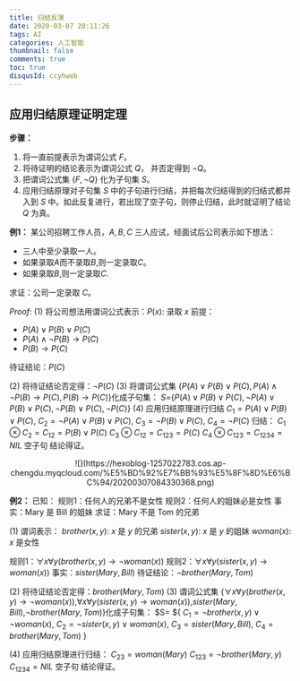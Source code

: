 ```yaml
---
title: 归结反演
date: 2020-03-07 20:11:26
tags: AI
categories: 人工智能
thumbnail: false
comments: true
toc: true
disqusId: ccyhweb
---
```


## 应用归结原理证明定理
**步骤：**
1. 将一直前提表示为谓词公式 $F$。
2. 将待证明的结论表示为谓词公式 $Q$， 并否定得到 $\neg Q$。
3. 把谓词公式集 {$F,\neg Q$} 化为子句集 $S$。
4. 应用归结原理对子句集 $S$ 中的子句进行归结，并把每次归结得到的归结式都并入到 $S$ 中。如此反复进行，若出现了空子句，则停止归结，此时就证明了结论 $Q$ 为真。

<!-- more -->

**例1：** 某公司招聘工作人员，$A,B,C$ 三人应试，经面试后公司表示如下想法：
* 三人中至少录取一人。
* 如果录取$A$而不录取$B$,则一定录取$C$。
* 如果录取$B$,则一定录取$C$.

求证：公司一定录取 $C$。

$Proof:$
(1) 将公司想法用谓词公式表示：$P(x):$ 录取 $x$
前提：
* $P(A) \vee P(B)\vee P(C)$
* $P(A) \wedge \neg P(B) \rightarrow P(C)$
* $P(B) \rightarrow P(C)$

待证结论：$P(C)$

(2) 将待证结论否定得：$\neg P(C)$
(3) 将谓词公式集 {$P(A) \vee P(B)\vee P(C),P(A) \wedge \neg P(B) \rightarrow P(C),P(B) \rightarrow P(C)$}化成子句集：
$S=${$P(A) \vee P(B)\vee P(C),\neg P(A) \vee P(B) \vee P(C),\neg P(B) \vee P(C),\neg P(C)$}
(4) 应用归结原理进行归结
$C_1=P(A) \vee P(B)\vee P(C)$,
$C_2=\neg P(A) \vee P(B) \vee P(C)$,
$C_3=\neg P(B) \vee P(C)$,
$C_4=\neg P(C)$
归结：
$C_1 \otimes C_2 = C_{12}=P(B)\vee P(C)$
$C_3 \otimes C_{12} = C_{123} = P(C)$
$C_4 \otimes C_{123} = C_{1234} = NIL$ 空子句
结论得证。

<center>
![](https://hexoblog-1257022783.cos.ap-chengdu.myqcloud.com/%E5%BD%92%E7%BB%93%E5%8F%8D%E6%BC%94/20200307084330368.png)
</center>


**例2：** 已知：
规则1：任何人的兄弟不是女性
规则2：任何人的姐妹必是女性
事实：Mary 是 Bill 的姐妹
求证：Mary 不是 Tom 的兄弟

(1) 谓词表示：
$brother(x,y):$ $x$ 是 $y$ 的兄弟
$sister(x,y):$ $x$ 是 $y$ 的姐妹
$woman(x):$ $x$ 是女性

规则1：$\forall x \forall y(brother(x,y)\rightarrow \neg woman(x))$
规则2：$\forall x\forall y(sister(x,y)\rightarrow woman(x))$
事实：$sister(Mary,Bill)$
待证结论：$\neg brother(Mary,Tom)$

(2) 将待证结论否定得：$brother(Mary,Tom)$
(3) 谓词公式集 {$\forall x \forall y(brother(x,y)\rightarrow \neg woman(x))$,$\forall x\forall y(sister(x,y)\rightarrow woman(x))$,$sister(Mary,Bill)$,$\neg brother(Mary,Tom)$}化成子句集：
$S= ${
$C_1=\neg brother(x,y)\vee \neg woman(x)$,
$C_2=\neg sister(x,y)\vee woman(x)$,
$C_3=sister(Mary,Bill)$,
$C_4=brother(Mary,Tom)$
}

(4) 应用归结原理进行归结：
$C_{23}=woman(Mary)$
$C_{123}=\neg brother(Mary,y)$
$C_{1234}=NIL$ 空子句
结论得证。